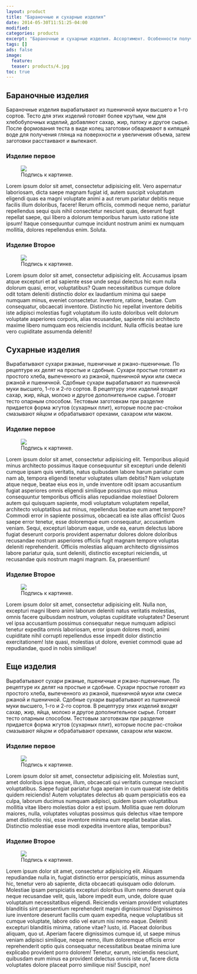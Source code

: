 ```yaml
---
layout: product
title: "Бараночные и сухарные изделия"
date: 2014-05-30T11:51:25-04:00
modified:
categories: products
excerpt: "Бараночные и сухарные изделия. Ассортимент. Особенности получения, потребительские достоинства."
tags: []
ads: false
image:
  feature:
  teaser: products/4.jpg
toc: true
---
```


## Бараночные изделия

Бараночные изделия вырабатывают из пшеничной муки высшего и 1-го сортов. Тесто для этих изделий готовят более крутым, чем для хлебобулочных изделий, добавляют сахар, жир, патоку и другое сырье. После формования теста в виде колец заготовки обваривают в кипящей воде для получения глянца на поверхности и увеличения объема, затем заготовки расстаивают и выпекают.


### Изделие первое

<figure>
  <a href="http://placehold.it/900x450.gif"><img src="http://placehold.it/900x450.gif"></a>
  <figcaption>Подпись к картинке.</figcaption>
</figure>


Lorem ipsum dolor sit amet, consectetur adipisicing elit. Vero aspernatur laboriosam, dicta saepe magnam fugiat id, autem suscipit voluptatum eligendi quas ea magni voluptate animi a aut rerum pariatur debitis neque facilis illum doloribus, facere! Rerum officiis, commodi neque nemo, pariatur repellendus sequi quis nihil consectetur nesciunt quas, deserunt fugit repellat saepe, qui libero a dolorum temporibus harum iusto ratione iste ipsum! Itaque consequuntur cumque incidunt nostrum animi ex numquam mollitia, dolores repellendus enim. Soluta.

### Изделие Второе

<figure>
  <a href="http://placehold.it/900x450.gif"><img src="http://placehold.it/900x450.gif"></a>
  <figcaption>Подпись к картинке.</figcaption>
</figure>


Lorem ipsum dolor sit amet, consectetur adipisicing elit. Accusamus ipsam atque excepturi et ad sapiente esse unde sequi delectus hic eum nulla dolorum quasi, error, voluptatibus? Quam necessitatibus cumque dolore odit totam deleniti distinctio dolor ex laudantium minima qui saepe numquam minus, eveniet consectetur. Inventore, ratione, beatae. Cum consequatur, obcaecati inventore. Distinctio hic repellat inventore debitis iste adipisci molestias fugit voluptatum illo iusto doloribus velit dolorum voluptate asperiores corporis, alias recusandae, sapiente nisi architecto maxime libero numquam eos reiciendis incidunt. Nulla officiis beatae iure vero cupiditate assumenda deleniti!


## Сухарные изделия

Вырабатывают сухари ржаные, пшеничные и ржано-пшеничные. По рецептуре их делят на простые и сдобные.
Сухари простые готовят из простого хлеба, выпеченного из ржаной, пшеничной муки или смеси ржаной и пшеничной.
Сдобные сухари вырабатывают из пшеничной муки высшего, 1-го и 2-го сортов. В рецептуру этих изделий входят сахар, жир, яйца, молоко и другое дополнительное сырье. Готовят тесто опарным способом. Тестовым заготовкам при разделке придается форма жгутов (сухарных плит), которые после рас-стойки смазывают яйцом и обрабатывают орехами, сахаром или маком.


### Изделие первое

<figure>
  <a href="http://placehold.it/900x450.gif"><img src="http://placehold.it/900x450.gif"></a>
  <figcaption>Подпись к картинке.</figcaption>
</figure>


Lorem ipsum dolor sit amet, consectetur adipisicing elit. Temporibus aliquid minus architecto possimus itaque consequuntur sit excepturi unde deleniti cumque ipsam quis veritatis, natus quibusdam labore harum pariatur cum nam ab, tempora eligendi tenetur voluptates ullam debitis? Nam voluptate atque neque, beatae eius eos in, unde inventore odit ipsam accusantium fugiat asperiores omnis eligendi similique possimus quo minus consequuntur temporibus officiis alias repudiandae molestiae! Dolorem autem qui quisquam sapiente, modi voluptatum voluptatem repellat, architecto voluptatibus aut minus, repellendus beatae eum amet tempore? Commodi error in sapiente possimus, obcaecati ea iste alias officiis! Quos saepe error tenetur, esse doloremque eum consequatur, accusantium veniam. Sequi, excepturi laborum eaque, unde ea, earum delectus labore fugiat deserunt corporis provident aspernatur dolores dolore doloribus recusandae nostrum asperiores officiis fugit magnam tempore voluptas deleniti reprehenderit. Officiis molestias aliquam architecto dignissimos labore pariatur quia, sunt deleniti, distinctio excepturi reiciendis, ut recusandae quis nostrum magni magnam. Ea, praesentium!

### Изделие Второе

<figure>
  <a href="http://placehold.it/900x450.gif"><img src="http://placehold.it/900x450.gif"></a>
  <figcaption>Подпись к картинке.</figcaption>
</figure>

Lorem ipsum dolor sit amet, consectetur adipisicing elit. Nulla non, excepturi magni libero animi laborum deleniti natus veritatis molestias, omnis facere quibusdam nostrum, voluptas cupiditate voluptates? Deserunt vel ipsa accusantium possimus consequatur neque numquam adipisci tenetur expedita omnis laboriosam, error ipsum dolores modi, animi cupiditate nihil corrupti repellendus esse impedit dolor distinctio exercitationem! Iste quasi, molestias ut dolore, eveniet commodi quae ad repudiandae, quod in nobis similique!

## Еще изделия

Вырабатывают сухари ржаные, пшеничные и ржано-пшеничные. По рецептуре их делят на простые и сдобные.
Сухари простые готовят из простого хлеба, выпеченного из ржаной, пшеничной муки или смеси ржаной и пшеничной.
Сдобные сухари вырабатывают из пшеничной муки высшего, 1-го и 2-го сортов. В рецептуру этих изделий входят сахар, жир, яйца, молоко и другое дополнительное сырье. Готовят тесто опарным способом. Тестовым заготовкам при разделке придается форма жгутов (сухарных плит), которые после рас-стойки смазывают яйцом и обрабатывают орехами, сахаром или маком.


### Изделие первое

<figure>
  <a href="http://placehold.it/900x450.gif"><img src="http://placehold.it/900x450.gif"></a>
  <figcaption>Подпись к картинке.</figcaption>
</figure>


Lorem ipsum dolor sit amet, consectetur adipisicing elit. Molestias sunt, amet doloribus ipsa neque, illum, obcaecati qui veritatis cumque nesciunt voluptatibus. Saepe fugiat pariatur fuga aperiam in cum quaerat iste debitis quidem reiciendis! Autem voluptates delectus ab quam perspiciatis eos ea culpa, laborum ducimus numquam adipisci, quidem ipsam voluptatibus mollitia vitae libero molestias dolor a est ipsum. Mollitia quae rem dolorum maiores, nulla, voluptates voluptas possimus quis delectus vitae tempore amet distinctio nisi, esse inventore minima eum repellat beatae alias. Distinctio molestiae esse modi expedita inventore alias, temporibus?

### Изделие Второе

<figure>
  <a href="http://placehold.it/900x450.gif"><img src="http://placehold.it/900x450.gif"></a>
  <figcaption>Подпись к картинке.</figcaption>
</figure>


Lorem ipsum dolor sit amet, consectetur adipisicing elit. Aliquam repudiandae nulla in, fugiat distinctio error perspiciatis, minus assumenda hic, tenetur vero ab sapiente, dicta obcaecati quisquam odio dolorum. Molestiae ipsam perspiciatis excepturi doloribus illum nemo deserunt quia neque recusandae velit, quis, labore impedit eum, unde, dolore quae voluptatum necessitatibus eligendi. Reiciendis veniam provident voluptates blanditiis sint praesentium reprehenderit magni dignissimos! Dignissimos iure inventore deserunt facilis cum quam expedita, neque voluptatibus sit cumque voluptate, labore odio vel earum nisi nemo eaque. Deleniti excepturi blanditiis minima, ratione vitae? Iusto, id. Placeat doloribus aliquam, quo ut. Aperiam facere dignissimos cumque id, ut saepe minus veniam adipisci similique, neque nemo, illum doloremque officiis error reprehenderit optio quis consequatur necessitatibus beatae minima iure explicabo provident porro dolorem! Tenetur, earum, reiciendis nesciunt, quibusdam eum minus ea provident delectus omnis iste ut, facere dicta voluptates dolore placeat porro similique nisi! Suscipit, non!